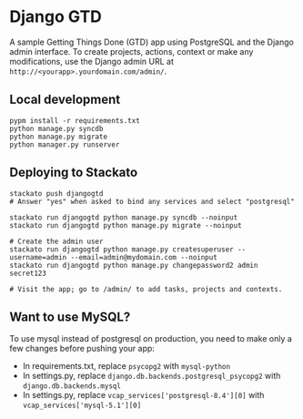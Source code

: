 # Django GTD

A sample Getting Things Done (GTD) app using PostgreSQL and the Django admin
interface. To create projects, actions, context or make any modifications, use
the Django admin URL at ``http://<yourapp>.yourdomain.com/admin/``.

## Local development

    pypm install -r requirements.txt
    python manage.py syncdb
    python manage.py migrate
    python manager.py runserver

## Deploying to Stackato

    stackato push djangogtd
    # Answer "yes" when asked to bind any services and select "postgresql"

    stackato run djangogtd python manage.py syncdb --noinput
    stackato run djangogtd python manage.py migrate --noinput

    # Create the admin user
    stackato run djangogtd python manage.py createsuperuser --username=admin --email=admin@mydomain.com --noinput
    stackato run djangogtd python manage.py changepassword2 admin secret123

    # Visit the app; go to /admin/ to add tasks, projects and contexts.
 
## Want to use MySQL?

To use mysql instead of postgresql on production, you need to make only a few
changes before pushing your app:

  * In requirements.txt, replace `psycopg2` with `mysql-python`
  * In settings.py, replace `django.db.backends.postgresql_psycopg2` with
    `django.db.backends.mysql`
  * In settings.py, replace `vcap_services['postgresql-8.4'][0]` with
    `vcap_services['mysql-5.1'][0]`